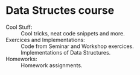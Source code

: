 # Data Structes course

<dl>
  <dt>Cool Stuff:</dt>
  <dd>Cool tricks, neat code snippets and more.</dd>

  <dt>Exercices and Implementations:</dt>
  <dd>Code from Seminar and Workshop exercices.<br>
  Implementations of Data Structures.</dd>

  <dt>Homeworks:</dt>
  <dd>Homework assignments.</dd>
</dl>

